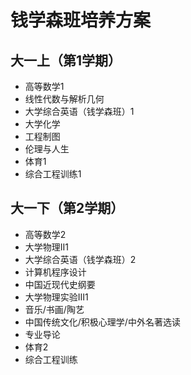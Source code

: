 # 钱学森班培养方案

## 大一上（第1学期）
- 高等数学1
- 线性代数与解析几何
- 大学综合英语（钱学森班）1
- 大学化学
- 工程制图
- 伦理与人生
- 体育1
- 综合工程训练1

## 大一下（第2学期）
- 高等数学2
- 大学物理II1
- 大学综合英语（钱学森班）2
- 计算机程序设计
- 中国近现代史纲要
- 大学物理实验III1
- 音乐/书画/陶艺
- 中国传统文化/积极心理学/中外名著选读
- 专业导论
- 体育2
- 综合工程训练
